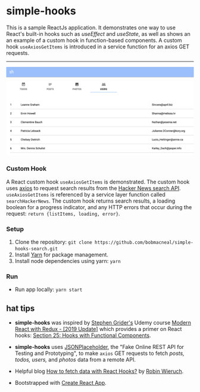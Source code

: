# simple-hooks
This is a sample ReactJs application. It demonstrates one way to use React's built-in hooks such as _useEffect_ and _useState_, as well as shows an an example of a custom hook in function-based components. A custom hook `useAxiosGetItems` is introduced in a service function for an axios GET requests. 

---
![users UsersList component](https://github.com/bobmacneal/simple-hooks/blob/master/src/images/UsersList.png)

### Custom Hook

A React custom hook `useAxiosGetItems` is demonstrated. The custom hook uses [axios](https://github.com/axios/axios) to request search results from the [Hacker News search API](https://hn.algolia.com/api). `useAxiosGetItems` is referenced by a service layer function called `searchHackerNews`. The custom hook returns search results, a loading boolean for a progress indicator, and any HTTP errors that occur during the request: `return {listItems, loading, error}`.

### Setup

1. Clone the repository: `git clone https://github.com/bobmacneal/simple-hooks-search.git`
2. Install [Yarn](https://yarnpkg.com) for package management. 
3. Install node dependencies using yarn: `yarn`

### Run

- Run app locally: `yarn start`

## hat tips

- **simple-hooks** was inspired by 
[Stephen Grider's](https://github.com/StephenGrider) Udemy course [Modern React with Redux - [2019 Update]](https://www.udemy.com/react-redux/learn/v4/content) which provides a primer on React hooks: 
[Section 25: Hooks with Functional Components](https://www.udemy.com/react-redux/learn/v4/overview).

- **simple-hooks** uses [JSONPlaceholder](https://jsonplaceholder.typicode.com/), the "Fake Online REST API for 
Testing and Prototyping", to make `axios` GET requests to fetch _posts, todos, users,_ and _photos_ data from a remote API.

- Helpful blog [How to fetch data with React Hooks?](https://www.robinwieruch.de/react-hooks-fetch-data/) by [Robin Wieruch](https://github.com/rwieruch).

- Bootstrapped with [Create React App](https://github.com/facebook/create-react-app).
